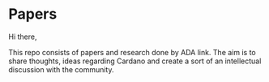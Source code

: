 # Papers

Hi there,

This repo consists of papers and research done by ADA link. The aim is to share thoughts, ideas regarding Cardano and create a sort of an intellectual discussion with the community.

